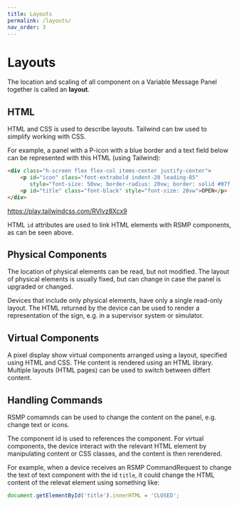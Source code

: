 ```yaml
---
title: Layouts
permalink: /layouts/
nav_order: 3
---
```


# Layouts
The location and scaling of all component on a Variable Message Panel together is called an **layout**.

## HTML
HTML and CSS is used to describe layouts. Tailwind can bw used to simplify working with CSS.

For example, a panel with a P-icon with a blue border and a text field below can be represented with this HTML (using Tailwind):
```html
<div class="h-screen flex flex-col items-center justify-center">
    <p id="icon" class="font-extrabold indent-20 leading-85"
       style="font-size: 50vw; border-radius: 20vw; border: solid #07f 8vw; width: 70vw; height: 70vw;">P</p>
    <p id="title" class="font-black" style="font-size: 20vw">OPEN</p>
</div>

```
https://play.tailwindcss.com/RVlvz8Xcx9

HTML `id` attributes are used to link HTML elements with RSMP components, as can be seen above.

## Physical Components
The location of physical elements can be read, but not modified. The layout of physical elements is usually fixed, but can change in case the panel is upgraded or changed.

Devices that include only physical elements, have only a single read-only layout. The HTML returned by the device can be used to render a representation of the sign, e.g. in a supervisor system or simulator.

## Virtual Components
A pixel display show virtual components arranged using a layout, specified using HTML and CSS. THe content is rendered using an HTML library.
Multiple layouts (HTML pages) can be used to switch between differt content.

## Handling Commands
RSMP comamnds can be used to change the content on the panel, e.g. change text or icons.

The component id is used to references the component. For virtual components, the device interact with the relevant HTML element by manipulating content or CSS classes, and the content is then rerendered.

For example, when a device receives an RSMP CommandRequest to change the text of text component with the id `title`, it could change the HTML content of the relevat element using something like:

```js
document.getElementById('title').innerHTML = 'CLOSED';
```
